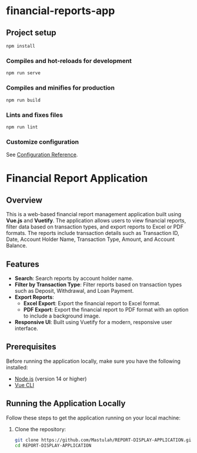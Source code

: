 # financial-reports-app

## Project setup
```
npm install
```

### Compiles and hot-reloads for development
```
npm run serve
```

### Compiles and minifies for production
```
npm run build
```

### Lints and fixes files
```
npm run lint
```

### Customize configuration
See [Configuration Reference](https://cli.vuejs.org/config/).




# Financial Report Application

## Overview

This is a web-based financial report management application built using **Vue.js** and **Vuetify**. The application allows users to view financial reports, filter data based on transaction types, and export reports to Excel or PDF formats. The reports include transaction details such as Transaction ID, Date, Account Holder Name, Transaction Type, Amount, and Account Balance.

## Features

- **Search**: Search reports by account holder name.
- **Filter by Transaction Type**: Filter reports based on transaction types such as Deposit, Withdrawal, and Loan Payment.
- **Export Reports**:
  - **Excel Export**: Export the financial report to Excel format.
  - **PDF Export**: Export the financial report to PDF format with an option to include a background image.
- **Responsive UI**: Built using Vuetify for a modern, responsive user interface.

## Prerequisites

Before running the application locally, make sure you have the following installed:

- [Node.js](https://nodejs.org/) (version 14 or higher)
- [Vue CLI](https://cli.vuejs.org/)

## Running the Application Locally

Follow these steps to get the application running on your local machine:

1. Clone the repository:

   ```bash
   git clone https://github.com/Mastulah/REPORT-DISPLAY-APPLICATION.git
   cd REPORT-DISPLAY-APPLICATION

